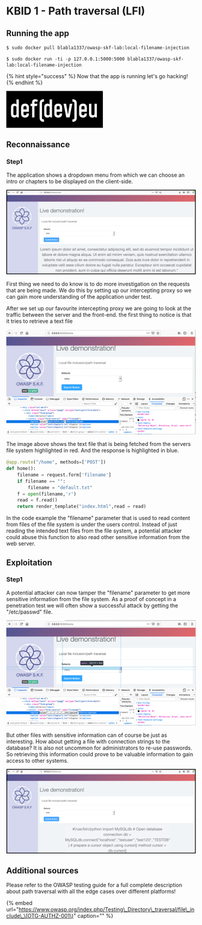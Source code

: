 # KBID 1 - Path traversal \(LFI\)

## Running the app

```text
$ sudo docker pull blabla1337/owasp-skf-lab:local-filename-injection
```

```text
$ sudo docker run -ti -p 127.0.0.1:5000:5000 blabla1337/owasp-skf-lab:local-filename-injection
```

{% hint style="success" %}
Now that the app is running let's go hacking!
{% endhint %}

![Docker Image and write-up thanks to defev!](.gitbook/assets/logo.defdev.1608z.whtonblk.256.png)

## Reconnaissance

### Step1

The application shows a dropdown menu from which we can choose an intro or chapters to be displayed on the client-side.

![](.gitbook/assets/screen-shot-2019-01-10-at-12.45.png)

First thing we need to do know is to do more investigation on the requests that are being made. We do this by setting up our intercepting proxy so we can gain more understanding of the application under test.

After we set up our favourite intercepting proxy we are going to look at the traffic between the server and the front-end. the first thing to notice is that it tries to retrieve a text file

![](.gitbook/assets/lfi2.png)

The image above shows the text file that is being fetched from the servers file system highlighted in red. And the response is highlighted in blue.

```python
@app.route("/home", methods=['POST'])
def home():
    filename = request.form['filename']
    if filename == "":
        filename = "default.txt"
    f = open(filename,'r')
    read = f.read()
    return render_template("index.html",read = read)
```

In the code example the "filename" parameter that is used to read content from files of the file system is under the users control. Instead of just reading the intended text files from the file system, a potential attacker could abuse this function to also read other sensitive information from the web server.

## Exploitation

### Step1

A potential attacker can now tamper the "filename" parameter to get more sensitive information from the file system. As a proof of concept in a penetration test we will often show a successful attack by getting the "/etc/passwd" file.

![](.gitbook/assets/lfi3.png)

But other files with sensitive information can of course be just as interesting. How about getting a file with connection strings to the database? It is also not uncommon for administrators to re-use passwords. So retrieving this information could prove to be valuable information to gain access to other systems.

![](.gitbook/assets/screen-shot-2019-01-10-at-12.45.08-sql.png)

## Additional sources

Please refer to the OWASP testing guide for a full complete description about path traversal with all the edge cases over different platforms!

{% embed url="https://www.owasp.org/index.php/Testing\_Directory\_traversal/file\_include\_\(OTG-AUTHZ-001\)" caption="" %}

